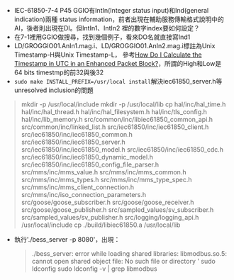 - IEC-61850-7-4 P45 GGIO有IntIn(Integer status input)和Ind(general indication)兩種
status information，前者出現在輔助服務傳輸格式說明中的AI，後者則出現在DI。但IntIn1、IntIn2
裡的數字index要如何設定？
- 在7-1裡用GGIO做搜尋，找到幾個例子，看來DO名就直接寫Ind1
- LD/GROGGIO01.AnIn1.mag.i、LD/GROGGIO01.AnIn2.mag.i標註為Unix Timestamp-H與Unix Timestamp-L，
參考[How Do I Calculate the Timestamp in UTC in an Enhanced Packet Block?](https://ask.wireshark.org/question/15177/how-do-i-calculate-the-timestamp-in-utc-in-an-enhanced-packet-block/)，所謂的High和Low是64 bits timestmp的前32與後32
- `sudo make INSTALL_PREFIX=/usr/local install`解決iec61850_server.h等unresolved inclusion的問題
> mkdir -p /usr/local/include
mkdir -p /usr/local/lib
cp hal/inc/hal_time.h  hal/inc/hal_thread.h hal/inc/hal_filesystem.h hal/inc/tls_config.h hal/inc/lib_memory.h src/common/inc/libiec61850_common_api.h src/common/inc/linked_list.h src/iec61850/inc/iec61850_client.h src/iec61850/inc/iec61850_common.h src/iec61850/inc/iec61850_server.h src/iec61850/inc/iec61850_model.h src/iec61850/inc/iec61850_cdc.h src/iec61850/inc/iec61850_dynamic_model.h src/iec61850/inc/iec61850_config_file_parser.h src/mms/inc/mms_value.h src/mms/inc/mms_common.h src/mms/inc/mms_types.h src/mms/inc/mms_type_spec.h src/mms/inc/mms_client_connection.h src/mms/inc/iso_connection_parameters.h src/goose/goose_subscriber.h src/goose/goose_receiver.h src/goose/goose_publisher.h src/sampled_values/sv_subscriber.h src/sampled_values/sv_publisher.h src/logging/logging_api.h /usr/local/include
cp ./build/libiec61850.a /usr/local/lib
- 執行'./bess_server -p 8080'，出現：
  > ./bess_server: error while loading shared libraries: libmodbus.so.5: cannot open shared object file: No such file or directory
'
sudo ldconfig
sudo ldconfig -v | grep libmodbus
